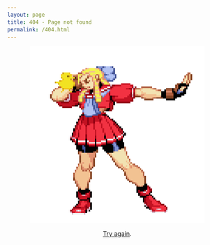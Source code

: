 ```yaml
---
layout: page
title: 404 - Page not found
permalink: /404.html
---
```


<p align="center">
  <img src="/images/dizzy.gif" alt="Dizzy 404" width="400" />
</p>

<p align="center">
  <a href="https://ekr.blog">Try again</a>.
</p>
